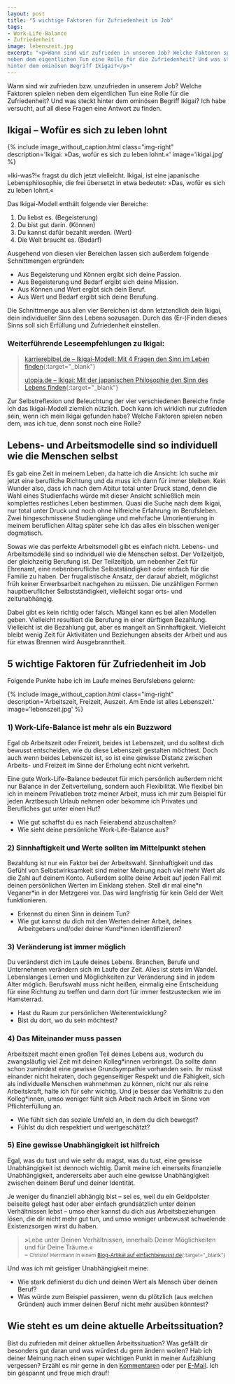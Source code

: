 ```yaml
---
layout: post
title: "5 wichtige Faktoren für Zufriedenheit im Job"
tags:
- Work-Life-Balance
- Zufriedenheit
image: lebenszeit.jpg
excerpt: "<p>Wann sind wir zufrieden in unserem Job? Welche Faktoren spielen
neben dem eigentlichen Tun eine Rolle für die Zufriedenheit? Und was steckt bloß
hinter dem ominösen Begriff Ikigai?</p>"
---
```


Wann sind wir zufrieden bzw. unzufrieden in unserem Job? Welche Faktoren spielen
neben dem eigentlichen Tun eine Rolle für die Zufriedenheit? Und was steckt
hinter dem ominösen Begriff Ikigai? Ich habe versucht, auf all diese Fragen eine
Antwort zu finden.

## Ikigai – Wofür es sich zu leben lohnt

{% include image_without_caption.html
  class="img-right"
  description='Ikigai: »Das, wofür es sich zu leben lohnt.«'
  image='ikigai.jpg'
%}

»Iki-was?!« fragst du dich jetzt vielleicht. Ikigai,
ist eine japanische Lebensphilosophie, die frei übersetzt in etwa bedeutet:
»Das, wofür es sich zu leben lohnt.«

Das Ikigai-Modell enthält folgende vier Bereiche:

1. Du liebst es. (Begeisterung)
2. Du bist gut darin. (Können)
3. Du kannst dafür bezahlt werden. (Wert)
4. Die Welt braucht es. (Bedarf)

Ausgehend von diesen vier Bereichen lassen sich außerdem folgende Schnittmengen
ergründen:

* Aus Begeisterung und Können ergibt sich deine Passion.
* Aus Begeisterung und Bedarf ergibt sich deine Mission.
* Aus Können und Wert ergibt sich dein Beruf.
* Aus Wert und Bedarf ergibt sich deine Berufung.

Die Schnittmenge aus allen vier Bereichen ist dann letztendlich dein Ikigai,
dein individueller Sinn des Lebens sozusagen. Durch das (Er-)Finden dieses Sinns
soll sich Erfüllung und Zufriedenheit einstellen.

### Weiterführende Leseempfehlungen zu Ikigai:

>[karrierebibel.de – Ikigai-Modell: Mit 4 Fragen den Sinn im Leben finden](https://karrierebibel.de/ikigai-modell/){:target="_blank"}
>
>[utopia.de – Ikigai: Mit der japanischen Philosophie den Sinn des Lebens finden](https://utopia.de/ratgeber/ikigai-mit-der-japanischen-philosophie-den-sinn-des-lebens-finden/){:target="_blank"}
>

Zur Selbstreflexion und Beleuchtung der vier verschiedenen Bereiche finde ich
das Ikigai-Modell ziemlich nützlich. Doch kann ich wirklich nur zufrieden sein,
wenn ich mein Ikigai gefunden habe? Welche Faktoren spielen neben dem, was ich
tue, denn sonst noch eine Rolle?

## Lebens- und Arbeitsmodelle sind so individuell wie die Menschen selbst

Es gab eine Zeit in meinem Leben, da hatte ich die Ansicht: Ich suche mir jetzt
eine berufliche Richtung und da muss ich dann für immer bleiben. Kein Wunder
also, dass ich nach dem Abitur total unter Druck stand, denn die Wahl eines
Studienfachs würde mit dieser Ansicht schließlich mein komplettes restliches
Leben bestimmen. Quasi die Suche nach dem Ikigai, nur total unter Druck und noch
ohne hilfreiche Erfahrung im Berufsleben. Zwei hingeschmissene Studiengänge und
mehrfache Umorientierung in meinem beruflichen Alltag später sehe ich das alles
ein bisschen weniger dogmatisch.

Sowas wie das perfekte Arbeitsmodell gibt es einfach nicht. Lebens- und
Arbeitsmodelle sind so individuell wie die Menschen selbst. Der Vollzeitjob, der
gleichzeitig Berufung ist. Der Teilzeitjob, um nebenher Zeit für Ehrenamt, eine
nebenberufliche Selbstständigkeit oder einfach für die Familie zu haben. Der
frugalistische Ansatz, der darauf abzielt, möglichst früh keiner Erwerbsarbeit
nachgehen zu müssen. Die unzähligen Formen hauptberuflicher Selbstständigkeit,
vielleicht sogar orts- und zeitunabhängig.

Dabei gibt es kein richtig oder falsch. Mängel kann es bei allen Modellen geben.
Vielleicht resultiert die Berufung in einer dürftigen Bezahlung. Vielleicht ist
die Bezahlung gut, aber es mangelt an Sinnhaftigkeit. Vielleicht bleibt wenig
Zeit für Aktivitäten und Beziehungen abseits der Arbeit und aus für etwas
Brennen wird Ausgebranntheit.

## 5 wichtige Faktoren für Zufriedenheit im Job

Folgende Punkte habe ich im Laufe meines Berufslebens gelernt:

{% include image_without_caption.html
  class="img-right"
  description='Arbeitszeit, Freizeit, Auszeit. Am Ende ist alles Lebenszeit.'
  image='lebenszeit.jpg'
%}

### 1) Work-Life-Balance ist mehr als ein Buzzword

Egal ob Arbeitszeit oder Freizeit, beides ist Lebenszeit, und du solltest dich
bewusst entscheiden, wie du diese Lebenszeit gestalten möchtest. Doch auch wenn
beides Lebenszeit ist, so ist eine gewisse Distanz zwischen Arbeits- und
Freizeit im Sinne der Erholung echt nicht verkehrt.

Eine gute Work-Life-Balance bedeutet für mich persönlich außerdem nicht nur
Balance in der Zeitverteilung, sondern auch Flexibilität. Wie flexibel bin ich
in meinem Privatleben trotz meiner Arbeit, muss ich mir zum Beispiel für jeden
Arztbesuch Urlaub nehmen oder bekomme ich Privates und Berufliches gut unter
einen Hut?

* Wie gut schaffst du es nach Feierabend abzuschalten?
* Wie sieht deine persönliche Work-Life-Balance aus?

### 2) Sinnhaftigkeit und Werte sollten im Mittelpunkt stehen

Bezahlung ist nur ein Faktor bei der Arbeitswahl. Sinnhaftigkeit und das
Gefühl von Selbstwirksamkeit sind meiner Meinung nach viel mehr Wert als die
Zahl auf deinem Konto. Außerdem sollte deine Arbeit auf jeden Fall mit deinen
persönlichen Werten im Einklang stehen. Stell dir mal eine\*n Veganer\*in in der
Metzgerei vor. Das wird langfristig für kein Geld der Welt funktionieren.

* Erkennst du einen Sinn in deinem Tun?
* Wie gut kannst du dich mit den Werten deiner Arbeit, deines Arbeitgebers und/oder deiner Kund\*innen identifizieren?

### 3) Veränderung ist immer möglich

Du veränderst dich im Laufe deines Lebens. Branchen, Berufe und Unternehmen
verändern sich im Laufe der Zeit. Alles ist stets im Wandel. Lebenslanges Lernen
und Möglichkeiten zur Veränderung sind in jedem Alter möglich. Berufswahl muss
nicht heißen, einmalig eine Entscheidung für eine Richtung zu treffen und dann
dort für immer festzustecken wie im Hamsterrad.

* Hast du Raum zur persönlichen Weiterentwicklung?
* Bist du dort, wo du sein möchtest?

### 4) Das Miteinander muss passen

Arbeitszeit macht einen großen Teil deines Lebens aus, wodurch du zwangsläufig
viel Zeit mit deinen Kolleg\*innen verbringst. Da sollte dann schon zumindest
eine gewisse Grundsympathie vorhanden sein. Ihr müsst einander nicht heiraten,
doch gegenseitiger Respekt und die Fähigkeit, sich als individuelle Menschen
wahrnehmen zu können, nicht nur als reine Arbeitskraft, halte ich für sehr
wichtig. Und je besser das Verhältnis zu den Kolleg\*innen, umso weniger fühlt
sich Arbeit nach Arbeit im Sinne von Pflichterfüllung an.

* Wie fühlt sich das soziale Umfeld an, in dem du dich bewegst?
* Fühlst du dich respektiert und wertgeschätzt?

### 5) Eine gewisse Unabhängigkeit ist hilfreich

Egal, was du tust und wie sehr du magst, was du tust, eine gewisse
Unabhängigkeit ist dennoch wichtig. Damit meine ich einerseits finanzielle
Unabhängigkeit, andererseits aber auch eine gewisse Unabhängigkeit zwischen
deinem Beruf und deiner Identität.

Je weniger du finanziell abhängig bist – sei es, weil du ein Geldpolster
beiseite gelegt hast oder aber einfach grundsätzlich unter deinen Verhältnissen
lebst – umso eher kannst du dich aus Arbeitsbeziehungen lösen, die dir nicht
mehr gut tun, und umso weniger unbewusst schwelende Existenzsorgen wirst du
haben.

>»Lebe unter Deinen Verhältnissen, innerhalb Deiner Möglichkeiten und für Deine Träume.«<br/>
– <small>Christof Herrmann in einem [Blog-Artikel auf einfachbewusst.de](https://www.einfachbewusst.de/2018/05/der-beste-finanztipp/){:target="_blank"}</small>

Und was ich mit geistiger Unabhängigkeit meine:

* Wie stark definierst du dich und deinen Wert als Mensch über deinen Beruf?
* Was würde zum Beispiel passieren, wenn du plötzlich (aus welchen Gründen) auch
immer deinen Beruf nicht mehr ausüben könntest?

## Wie steht es um deine aktuelle Arbeitssituation?

Bist du zufrieden mit deiner aktuellen Arbeitssituation? Was gefällt dir
besonders gut daran und was würdest du gern ändern wollen? Hab ich deiner
Meinung nach einen super wichtigen Punkt in meiner Aufzählung vergessen? Erzähl
es mir gerne in den [Kommentaren](#new-comment) oder per [E-Mail](mailto:hallo@fraulyoner.de). Ich bin gespannt und freue mich drauf!
